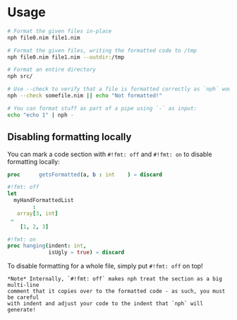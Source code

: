 # Usage

```sh
# Format the given files in-place
nph file0.nim file1.nim

# Format the given files, writing the formatted code to /tmp
nph file0.nim file1.nim --outdir:/tmp

# Format an entire directory
nph src/

# Use --check to verify that a file is formatted correctly as `nph` would - useful in CI
nph --check somefile.nim || echo "Not formatted!"

# You can format stuff as part of a pipe using `-` as input:
echo "echo 1" | nph -
```

## Disabling formatting locally

You can mark a code section with `#!fmt: off` and `#!fmt: on` to disable formatting locally:
```nim
proc      getsFormatted(a, b : int    ) = discard

#!fmt: off
let
  myHandFormattedList
        :
   array[3, int]
 =
    [1, 2, 3]

#!fmt: on
proc hanging(indent: int,
             isUgly = true) = discard
```

To disable formatting for a whole file, simply put `#!fmt: off` on top!

```admonish note
*Note* Internally, `#!fmt: off` makes nph treat the section as a big multi-line
comment that it copies over to the formatted code - as such, you must be careful
with indent and adjust your code to the indent that `nph` will generate!
```
